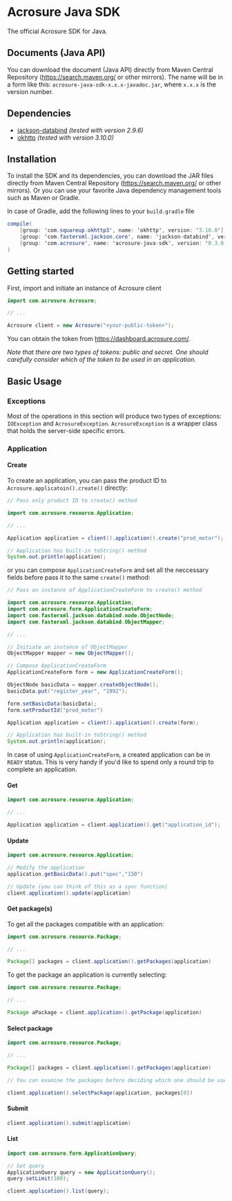 # Acrosure Java SDK

The official Acrosure SDK for Java.

## Documents (Java API)

You can download the document (Java API) directly from Maven Central Repository (https://search.maven.org/ or other mirrors). The name will be in a form like this: `acrosure-java-sdk-x.x.x-javadoc.jar`, where `x.x.x` is the version number.


## Dependencies

* [jackson-databind](https://mvnrepository.com/artifact/com.fasterxml.jackson.core/jackson-databind) _(tested with version 2.9.6)_
* [okhttp](https://mvnrepository.com/artifact/com.squareup.okhttp3/okhttp) _(tested with version 3.10.0)_

## Installation

To install the SDK and its dependencies, you can download the JAR files directly from Maven Central Repository (https://search.maven.org/ or other mirrors). Or you can use your favorite Java dependency management tools such as Maven or Gradle.

In case of Gradle, add the following lines to your `build.gradle` file

```Java
compile(
	[group: 'com.squareup.okhttp3', name: 'okhttp', version: '3.10.0'],
	[group: 'com.fasterxml.jackson.core', name: 'jackson-databind', version: '2.9.6'],
	[group: 'com.acrosure', name: 'acrosure-java-sdk', version: '0.3.0'],
)
```


## Getting started

First, import and initiate an instance of Acrosure client

```Java
import com.acrosure.Acrosure;

// ...

Acrosure client = new Acrosure("<your-public-token>");
```

You can obtain the token from https://dashboard.acrosure.com/.

_Note that there are two types of tokens: public and secret. One should carefully consider which of the token to be used in an application._

## Basic Usage

### Exceptions

Most of the operations in this section will produce two types of exceptions: `IOException` and `AcrosureException`. `AcrosureException` is a wrapper class that holds the server-side specific errors.

### Application

#### Create

To create an application, you can pass the product ID to `Acrosure.applicatoin().create()` directly:

```Java
// Pass only product ID to create() method

import com.acrosure.resource.Application;

// ...

Application application = client().application().create("prod_motor");

// Application has built-in toString() method
System.out.println(application);
```

or you can compose `ApplicationCreateForm` and set all the neccessary fields before pass it to the same `create()` method:

```Java
// Pass an instance of ApplicationCreateForm to create() method

import com.acrosure.resource.Application;
import com.acrosure.form.ApplicationCreateForm;
import com.fasterxml.jackson.databind.node.ObjectNode;
import com.fasterxml.jackson.databind.ObjectMapper;

// ...

// Initiate an instance of ObjectMapper
ObjectMapper mapper = new ObjectMapper();

// Compose ApplicationCreateForm
ApplicationCreateForm form = new ApplicationCreateForm();

ObjectNode basicData = mapper.createObjectNode();
basicData.put("register_year", "1992");

form.setBasicData(basicData);
form.setProductId("prod_motor")

Application application = client().application().create(form);

// Application has built-in toString() method
System.out.println(application);
```

In case of using `ApplicationCreateForm`, a created application can be in `READY` status. This is very handy if you'd like to spend only a round trip to complete an application.

#### Get

```Java
import com.acrosure.resource.Application;

// ...

Application application = client.application().get("application_id");

```

#### Update

```Java
import com.acrosure.resource.Application;

// Modify the application
application.getBasicData().put("spec","150")

// Update (you can think of this as a sync function)
client.application().update(application)
```

#### Get package(s)

To get all the packages compatible with an application:

```Java
import com.acrosure.resource.Package;

// ...

Package[] packages = client.application().getPackages(application)
```

To get the package an application is currently selecting:

```Java
import com.acrosure.resource.Package;

// ...

Package aPackage = client.application().getPackage(application)
```

#### Select package

```Java
import com.acrosure.resource.Package;

// ...

Package[] packages = client.application().getPackages(application)

// You can examine the packages before deciding which one should be used

client.application().selectPackage(application, packages[0])
```

#### Submit

```Java
client.application().submit(application)
```

#### List

```Java
import com.acrosure.form.ApplicationQuery;

// Set query
ApplicationQuery query = new ApplicationQuery();
query.setLimit(100);

client.application().list(query);
```